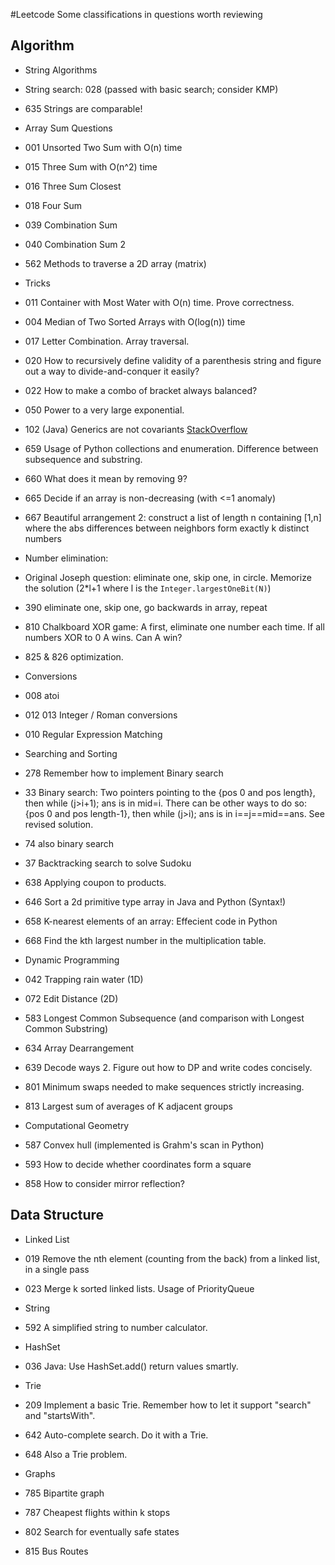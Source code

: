 #Leetcode
Some classifications in questions worth reviewing  

## Algorithm  
- String Algorithms  
 - String search: 028 (passed with basic search; consider KMP)  
 - 635 Strings are comparable!

- Array Sum Questions  
 - 001 Unsorted Two Sum with O(n) time  
 - 015 Three Sum with O(n^2) time  
 - 016 Three Sum Closest  
 - 018 Four Sum  
 - 039 Combination Sum  
 - 040 Combination Sum 2  
 - 562 Methods to traverse a 2D array (matrix)

- Tricks
 - 011 Container with Most Water with O(n) time. Prove correctness.  
 - 004 Median of Two Sorted Arrays with O(log(n)) time  
 - 017 Letter Combination. Array traversal.
 - 020 How to recursively define validity of a parenthesis string and figure out a way to divide-and-conquer it easily?
 - 022 How to make a combo of bracket always balanced?  
 - 050 Power to a very large exponential.  
 - 102 (Java) Generics are not covariants [StackOverflow](https://stackoverflow.com/questions/24796273/incompatible-types-list-of-list-and-arraylist-of-arraylist)  
 - 659 Usage of Python collections and enumeration. Difference between subsequence and substring.  
 - 660 What does it mean by removing 9?  
 - 665 Decide if an array is non-decreasing (with <=1 anomaly)  
 - 667 Beautiful arrangement 2: construct a list of length n containing [1,n] where the abs differences between neighbors form exactly k distinct numbers  
 - Number elimination:
  - Original Joseph question: eliminate one, skip one, in circle. Memorize the solution (2*l+1 where l is the `Integer.largestOneBit(N)`)
  - 390 eliminate one, skip one, go backwards in array, repeat
  - 810 Chalkboard XOR game: A first, eliminate one number each time. If all numbers XOR to 0 A wins. Can A win?
 - 825 & 826 optimization.

- Conversions  
 - 008 atoi  
 - 012 013 Integer / Roman conversions  
 - 010 Regular Expression Matching  

- Searching and Sorting  
 - 278 Remember how to implement Binary search  
 - 33 Binary search: Two pointers pointing to the {pos 0 and pos length}, then while (j>i+1); ans is in mid=i. There can be other ways to do so: {pos 0 and pos length-1}, then while (j>i); ans is in i==j==mid==ans. See revised solution.  
 - 74 also binary search  
 - 37 Backtracking search to solve Sudoku   
 - 638 Applying coupon to products.
 - 646 Sort a 2d primitive type array in Java and Python (Syntax!)  
 - 658 K-nearest elements of an array: Effecient code in Python  
 - 668 Find the kth largest number in the multiplication table.  

- Dynamic Programming  
 - 042 Trapping rain water (1D)  
 - 072 Edit Distance (2D)
 - 583 Longest Common Subsequence (and comparison with Longest Common Substring)  
 - 634 Array Dearrangement
 - 639 Decode ways 2. Figure out how to DP and write codes concisely.  
 - 801 Minimum swaps needed to make sequences strictly increasing.  
 - 813 Largest sum of averages of K adjacent groups

- Computational Geometry  
 - 587 Convex hull (implemented is Grahm's scan in Python)
 - 593 How to decide whether coordinates form a square  
 - 858 How to consider mirror reflection?  

## Data Structure
- Linked List  
 - 019 Remove the nth element (counting from the back) from a linked list, in a single pass  
 - 023 Merge k sorted linked lists. Usage of PriorityQueue

- String
 - 592 A simplified string to number calculator.

- HashSet
 - 036 Java: Use HashSet.add() return values smartly.

- Trie  
 - 209 Implement a basic Trie. Remember how to let it support "search" and "startsWith".  
 - 642 Auto-complete search. Do it with a Trie.
 - 648 Also a Trie problem.

- Graphs
 - 785 Bipartite graph
 - 787 Cheapest flights within k stops
 - 802 Search for eventually safe states
 - 815 Bus Routes
